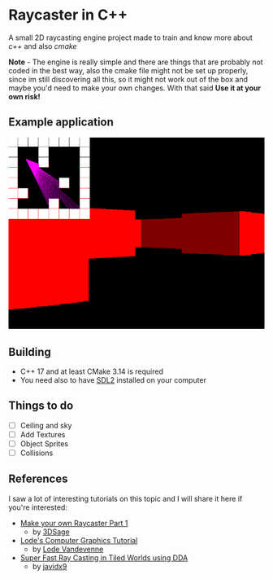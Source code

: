 # Raycaster in C++

A small 2D raycasting engine project made to train and know more about *c++* and also *cmake*

**Note** - The engine is really simple and there are things that are probably not coded in the best way, also the cmake file might not be set up properly, since im still discovering all this, so it might not work out of the box and maybe you'd need to make your own changes. With that said **Use it at your own risk!**

## Example application

 ![Sample Image](images/SampleShot.png)

## Building

 - C++ 17 and at least CMake 3.14 is required
 - You need also to have [SDL2](https://www.libsdl.org/download-2.0.php) installed on your computer

## Things to do

 - [ ] Ceiling and sky
 - [ ] Add Textures
 - [ ] Object Sprites
 - [ ] Collisions
## References

I saw a lot of interesting tutorials on this topic and I will share it here if you're interested:

 - [Make your own Raycaster Part 1](https://www.youtube.com/watch?v=gYRrGTC7GtA)
    - by [3DSage](https://www.youtube.com/c/3DSage)
 - [Lode's Computer Graphics Tutorial](https://lodev.org/cgtutor/raycasting.html)
    - by [Lode Vandevenne](https://lodev.org/)
 - [Super Fast Ray Casting in Tiled Worlds using DDA](https://www.youtube.com/watch?v=NbSee-XM7WA)
    - by [javidx9](https://www.youtube.com/channel/UC-yuWVUplUJZvieEligKBkA)

